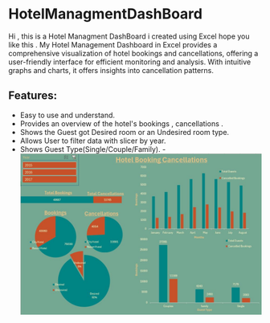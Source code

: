 # HotelManagmentDashBoard
Hi , this is a Hotel Managment DashBoard i created using Excel hope you like this .
My Hotel Management Dashboard in Excel provides a comprehensive visualization of hotel bookings and cancellations, offering a user-friendly interface for efficient monitoring and analysis. With intuitive graphs and charts, it offers insights into cancellation patterns.    

## Features:
- Easy to use and understand.
- Provides an overview of the hotel's bookings , cancellations .   
- Shows the Guest got Desired room or an Undesired room type.
- Allows User to filter data with slicer by year.
- Shows Guest Type(Single/Couple/Family).
-![Image 1](assets/1st.JPG)